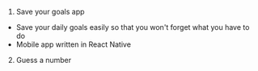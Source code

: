1) Save your goals app
  - Save your daily goals easily so that you won't forget what you have to do 
  - Mobile app written in React Native


2) Guess a number
